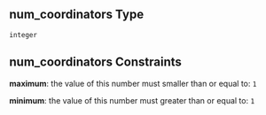## num\_coordinators Type

`integer`

## num\_coordinators Constraints

**maximum**: the value of this number must smaller than or equal to: `1`

**minimum**: the value of this number must greater than or equal to: `1`
